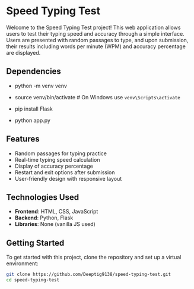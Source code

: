 # Speed Typing Test

Welcome to the Speed Typing Test project! This web application allows users to test their typing speed and accuracy through a simple interface. Users are presented with random passages to type, and upon submission, their results including words per minute (WPM) and accuracy percentage are displayed.

## Dependencies
- python -m venv venv
- source venv/bin/activate  # On Windows use `venv\Scripts\activate`

- pip install Flask

- python app.py

## Features

- Random passages for typing practice
- Real-time typing speed calculation
- Display of accuracy percentage
- Restart and exit options after submission
- User-friendly design with responsive layout

## Technologies Used

- **Frontend**: HTML, CSS, JavaScript
- **Backend**: Python, Flask
- **Libraries**: None (vanilla JS used)

## Getting Started

To get started with this project, clone the repository and set up a virtual environment:

```bash
git clone https://github.com/Deeptig9138/speed-typing-test.git
cd speed-typing-test



